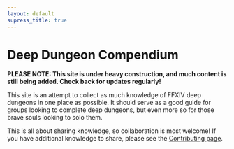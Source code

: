 ```yaml
---
layout: default
supress_title: true
---
```


# Deep Dungeon Compendium

<strong>PLEASE NOTE: This site is under heavy construction, and much content is
still being added. Check back for updates regularly!</strong>

<div class="surfacePane" markdown="1">
This site is an attempt to collect as much knowledge of FFXIV deep dungeons in
one place as possible. It should serve as a good guide for groups looking to
complete deep dungeons, but even more so for those brave souls looking to solo
them.

This is all about sharing knowledge, so collaboration is most welcome! If you
have additional knowledge to share, please see the
[Contributing page](contributing.html).
</div>
